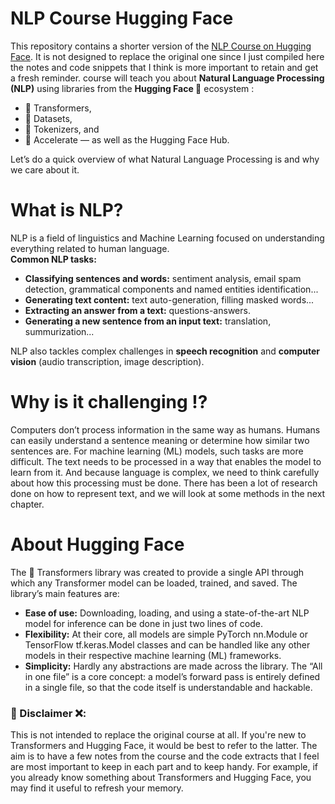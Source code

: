 # NLP Course Hugging Face
This repository contains a shorter version of the [NLP Course on Hugging Face](https://huggingface.co/learn/nlp-course/). It is not designed to replace the original one since I just compiled here the notes and code snippets that I think is more important to retain and get a fresh reminder.
course will teach you about **Natural Language Processing (NLP)** using libraries from the **Hugging Face 🤗** ecosystem :
- 🤗 Transformers, 
- 🤗 Datasets,
- 🤗 Tokenizers, and
- 🤗 Accelerate — as well as the Hugging Face Hub.

  

Let’s do a quick overview of what Natural Language Processing is and why we care about it.  
# What is NLP?
NLP is a field of linguistics and Machine Learning focused on understanding everything related to human language.   
**Common NLP tasks:**
- **Classifying sentences and words:** sentiment analysis, email spam detection, grammatical components and named entities identification...
- **Generating text content:** text auto-generation, filling masked words...
- **Extracting an answer from a text:** questions-answers.
- **Generating a new sentence from an input text:** translation, summurization...
  
NLP also tackles complex challenges in **speech recognition** and **computer vision** (audio transcription, image description).

# Why is it challenging ⁉️
Computers don’t process information in the same way as humans. Humans can easily understand a sentence meaning or determine how similar two sentences are. For machine learning (ML) models, such tasks are more difficult. The text needs to be processed in a way that enables the model to learn from it. And because language is complex, we need to think carefully about how this processing must be done.
There has been a lot of research done on how to represent text, and we will look at some methods in the next chapter.  

# About Hugging Face
The 🤗 Transformers library was created to provide a single API through which any Transformer model can be loaded, trained, and saved. The library’s main features are:
- **Ease of use:** Downloading, loading, and using a state-of-the-art NLP model for inference can be done in just two lines of code.
- **Flexibility:** At their core, all models are simple PyTorch nn.Module or TensorFlow tf.keras.Model classes and can be handled like any other models in their respective machine learning (ML) frameworks.
- **Simplicity:** Hardly any abstractions are made across the library. The “All in one file” is a core concept: a model’s forward pass is entirely defined in a single file, so that the code itself is understandable and hackable.

  
### 🛑 Disclaimer ❌: 
This is not intended to replace the original course at all.
If you're new to Transformers and Hugging Face, it would be best to refer to the latter.
The aim is to have a few notes from the course and the code extracts that I feel are most important to keep in each part and to keep handy.
For example, if you already know something about Transformers and Hugging Face, you may find it useful to refresh your memory.

